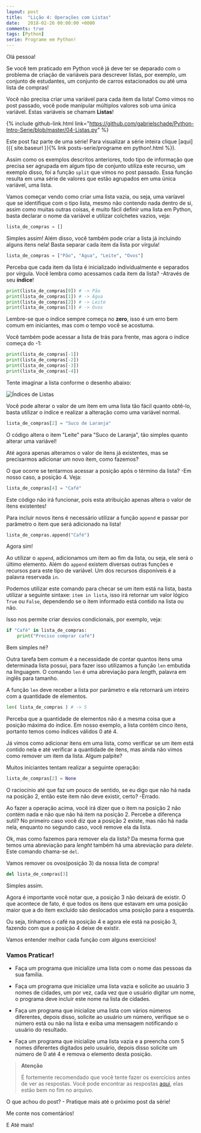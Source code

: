 ```yaml
---
layout: post
title:  "Lição 4: Operações com Listas"
date:   2018-02-26 00:00:00 +0000
comments: true
tags: [Python]
serie: Programe em Python!
---
```


Olá pessoa!

Se você tem praticado em Python você já deve ter se deparado com o problema de criação de variáveis para descrever listas, por exemplo, um conjunto de estudantes, um conjunto de carros estacionados ou até uma lista de compras!

Você não precisa criar uma variável para cada item da lista! Como vimos no post passado, você pode manipular múltiplos valores sob uma única variável. Estas variáveis se chamam **Listas**!

<!--more-->

{% include github-link.html link="https://github.com/gabrielschade/Python-Intro-Serie/blob/master/04-Listas.py" %} 

Este post faz parte de uma série! Para visualizar a série inteira clique [aqui]({{ site.baseurl }}{% link posts-serie/programe em python!.html %}).

Assim como os exemplos descritos anteriores, todo tipo de informação que precisa ser agrupada em algum tipo de conjunto utiliza este recurso, um exemplo disso, foi a função `split` que vimos no post passado. Essa função resulta em uma série de valores que estão agrupados em uma única variável, uma lista.

Vamos começar vendo como criar uma lista vazia, ou seja, uma varíavel que se identifique com o tipo lista, mesmo não contendo nada dentro de si, assim como muitas outras coisas, é muito fácil definir uma lista em Python, basta declarar o nome da variável e utilizar colchetes vazios, veja:

```python
lista_de_compras = []
```

Simples assim! Além disso, você também pode criar a lista já incluindo alguns itens nela! Basta separar cada item da lista por vírgula!

```python
lista_de_compras = ["Pão", "Água", "Leite", "Ovos"]
```

Perceba que cada item da lista é inicializado individualmente e separados por vírgula. Você lembra como acessamos cada item da lista? -Através de seu **índice**!

```python
print(lista_de_compras[0]) # -> Pão
print(lista_de_compras[1]) # -> Água
print(lista_de_compras[2]) # -> Leite
print(lista_de_compras[3]) # -> Ovos
```

Lembre-se que o índice sempre começa no **zero**, isso é um erro bem comum em iniciantes, mas com o tempo você se acostuma.

Você também pode acessar a lista de trás para frente, mas agora o índice começa do -1:

```python
print(lista_de_compras[-1])
print(lista_de_compras[-2])
print(lista_de_compras[-3])
print(lista_de_compras[-4])
```

Tente imaginar a lista conforme o desenho abaixo:

![Índices de Listas](https://i.imgur.com/OPShwvQ.jpg)

Você pode alterar o valor de um item em uma lista tão fácil quanto obtê-lo, basta utilizar o índice e realizar a alteração como uma variável normal.

```python
lista_de_compras[2] = "Suco de Laranja"
```

O código altera o item "Leite" para "Suco de Laranja", tão simples quanto alterar uma variável! 

Até agora apenas alteramos o valor de itens já existentes, mas se precisarmos adicionar um novo item, como fazemos?

O que ocorre se tentarmos acessar a posição após o término da lista? -Em nosso caso, a posição 4. Veja:

```python
lista_de_compras[4] = "Café"
```

Este código não irá funcionar, pois esta atribuição apenas altera o valor de itens existentes!

Para incluir novos itens é necessário utilizar a função `append` e passar por parâmetro o item que será adicionado na lista!

```python
lista_de_compras.append("Café")
```

Agora sim!

Ao utilizar o `append`, adicionamos um item ao fim da lista, ou seja, ele será o último elemento. Além do `append` existem diversas outras funções e recursos para este tipo de variável. Um dos recursos disponíveis é a palavra reservada `in`.

Podemos utilizar este comando para checar se um item está na lista, basta utilizar a seguinte sintaxe: `item in lista`, isso irá retornar um valor lógico `True` ou `False`, dependendo se o item informado está contido na lista ou não.

Isso nos permite criar desvios condicionais, por exemplo, veja:

```python
if "Café" in lista_de_compras:
    print("Preciso comprar café")
```

Bem simples né?

Outra tarefa bem comum é a necessidade de contar quantos itens uma determinada lista possui, para fazer isso utilizamos a função `len` embutida na linguagem. O comando `len` é uma abreviação para *length*, palavra em inglês para tamanho.

A função `len` deve receber a lista por parâmetro e ela retornará um inteiro com a quantidade de elementos. 

```python
len( lista_de_compras ) # -> 5
```

Perceba que a quantidade de elementos não é a mesma coisa que a posição máxima do índice. Em nosso exemplo, a lista contém cinco itens, portanto temos como índices válidos 0 até 4.

Já vimos como adicionar itens em uma lista, como verificar se um item está contido nela e até verificar a quantidade de itens, mas ainda não vimos como remover um item da lista. Algum palpite?

Muitos iniciantes tentam realizar a seguinte operação:

```python
lista_de_compras[2] = None
```
O raciocínio até que faz um pouco de sentido, se eu digo que não há nada na posição 2, então este item não deve existir, certo? -Errado.

Ao fazer a operação acima, você irá dizer que o item na posição 2 não contém nada e não que não há item na posição 2. Percebe a diferença sutíl? No primeiro caso você diz que a posição 2 existe, mas não há nada nela, enquanto no segundo caso, você remove ela da lista.

Ok, mas como fazemos para remover ela da lista? Da mesma forma que temos uma abreviação para *lenght* também há uma abreviação para *delete*. Este comando chama-se `del`.

Vamos remover os ovos(posição 3) da nossa lista de compra!

```python
del lista_de_compras[3]
```
Simples assim.

Agora é importante você notar que, a posição 3 não deixará de existir. O que acontece de fato, é que todos os itens que estavam em uma posição maior que a do item excluído são deslocados uma posição para a esquerda.

Ou seja, tínhamos o café na posição 4 e agora ele está na posição 3, fazendo com que a posição 4 deixe de existir.

Vamos entender melhor cada função com alguns exercícios!

### Vamos Praticar!

* Faça um programa que inicialize uma lista com o nome das pessoas da sua família.

* Faça um programa que inicialize uma lista vazia e solicite ao usuário 3 nomes de cidades, um por vez, cada vez que o usuário digitar um nome, o programa deve incluir este nome na lista de cidades. 

* Faça um programa que inicialize uma lista com vários números diferentes, depois disso, solicite ao usuário um número, verifique se o número está ou não na lista e exiba uma mensagem notificando o usuário do resultado.

* Faça um programa que inicialize uma lista vazia e a preencha com 5 nomes diferentes digitados pelo usuário, depois disso solicite um número de 0 até 4 e remova o elemento desta posição.

> **Atenção**
> 
> É fortemente recomendado que você tente fazer os exercícios antes de ver as respostas.
> Você pode encontrar as respostas [aqui](https://github.com/gabrielschade/Python-Intro-Serie/blob/master/04-Listas.py), elas estão bem no fim no arquivo.

O que achou do post? - Pratique mais até o próximo post da série!

Me conte nos comentários!

E Até mais!